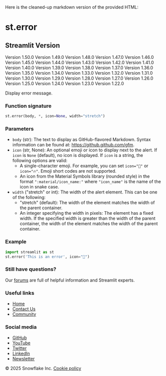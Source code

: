 Here is the cleaned-up markdown version of the provided HTML:

# st.error
## Streamlit Version
Version 1.50.0
Version 1.49.0
Version 1.48.0
Version 1.47.0
Version 1.46.0
Version 1.45.0
Version 1.44.0
Version 1.43.0
Version 1.42.0
Version 1.41.0
Version 1.40.0
Version 1.39.0
Version 1.38.0
Version 1.37.0
Version 1.36.0
Version 1.35.0
Version 1.34.0
Version 1.33.0
Version 1.32.0
Version 1.31.0
Version 1.30.0
Version 1.29.0
Version 1.28.0
Version 1.27.0
Version 1.26.0
Version 1.25.0
Version 1.24.0
Version 1.23.0
Version 1.22.0

Display error message.

### Function signature
```python
st.error(body, *, icon=None, width="stretch")
```

### Parameters
* `body` (str): The text to display as GitHub-flavored Markdown. Syntax information can be found at: https://github.github.com/gfm.
* `icon` (str, None): An optional emoji or icon to display next to the alert. If `icon` is `None` (default), no icon is displayed. If `icon` is a string, the following options are valid:
	+ A single-character emoji. For example, you can set `icon="🚨"` or `icon="🔥"`. Emoji short codes are not supported.
	+ An icon from the Material Symbols library (rounded style) in the format `":material/icon_name:"` where `"icon_name"` is the name of the icon in snake case.
* `width` ("stretch" or int): The width of the alert element. This can be one of the following:
	+ "stretch" (default): The width of the element matches the width of the parent container.
	+ An integer specifying the width in pixels: The element has a fixed width. If the specified width is greater than the width of the parent container, the width of the element matches the width of the parent container.

### Example
```python
import streamlit as st
st.error('This is an error', icon="🚨")
```

### Still have questions?
Our [forums](https://discuss.streamlit.io) are full of helpful information and Streamlit experts.

### Useful links
* [Home](/)
* [Contact Us](mailto:hello@streamlit.io?subject=Contact%20from%20documentation%20)
* [Community](https://discuss.streamlit.io)

### Social media
* [GitHub](https://github.com/streamlit)
* [YouTube](https://www.youtube.com/channel/UC3LD42rjj-Owtxsa6PwGU5Q)
* [Twitter](https://twitter.com/streamlit)
* [LinkedIn](https://www.linkedin.com/company/streamlit)
* [Newsletter](https://info.snowflake.com/streamlit-newsletter-sign-up.html)

&copy; 2025 Snowflake Inc.
[Cookie policy](https://www.streamlit.io/cookie-policy)